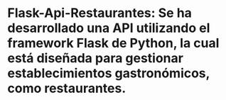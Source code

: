 # Flask-Api-Restaurantes: Se ha desarrollado una API utilizando el framework Flask de Python, la cual está diseñada para gestionar establecimientos gastronómicos, como restaurantes.
